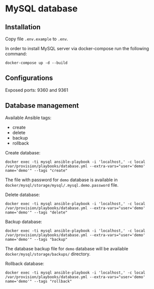 # MySQL database

## Installation

Copy file ``.env.example`` to `.env`.

In order to install MySQL server via docker-compose run the following command:

```
docker-compose up -d --build
```

## Configurations

Exposed ports: 9360 and 9361

## Database management

Available Ansible tags:

* create
* delete
* backup
* rollback

Create database:
```
docker exec -ti mysql ansible-playbook -i 'localhost,' -c local /var/provision/playbooks/database.yml --extra-vars="user='demo' name='demo'" --tags "create"
```

The file with password for ``demo`` database is available in `docker/mysql/storage/mysql/.mysql.demo.password` file.

Delete database:
```
docker exec -ti mysql ansible-playbook -i 'localhost,' -c local /var/provision/playbooks/database.yml --extra-vars="user='demo' name='demo'" --tags "delete"
```

Backup database:
```
docker exec -ti mysql ansible-playbook -i 'localhost,' -c local /var/provision/playbooks/database.yml --extra-vars="user='demo' name='demo'" --tags "backup"
```

The database backup file for ``demo`` database will be available `docker/mysql/storage/backups/` directory.

Rollback database:
```
docker exec -ti mysql ansible-playbook -i 'localhost,' -c local /var/provision/playbooks/database.yml --extra-vars="user='demo' name='demo'" --tags "rollback"
```
